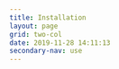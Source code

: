 ```yaml
---
title: Installation
layout: page
grid: two-col
date: 2019-11-28 14:11:13
secondary-nav: use
---
```

